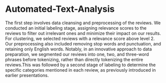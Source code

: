 # Automated-Text-Analysis
The first step involves data cleansing and preprocessing of the reviews. We conducted an initial labeling stage, assigning relevance scores to the reviews to filter out irrelevant ones and minimize their impact on our results. For clustering, we selected reviews with a relevance score above level 2. Our preprocessing also included removing stop words and punctuation, and retaining only English words. Notably, in an innovative approach to data preparation, we segmented our reviews into one, two, and three-word phrases before tokenizing, rather than directly tokenizing the entire reviews.This was followed by a second stage of labeling to determine the specific categories mentioned in each review, as previously introduced in earlier presentations.
